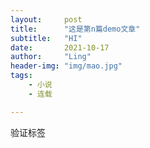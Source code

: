 ```yaml
---
layout:     post
title:      "这是第n篇demo文章"
subtitle:   "HI"
date:       2021-10-17
author:     "Ling"
header-img: "img/mao.jpg"
tags:
    - 小说
    - 连载

---
```


验证标签
